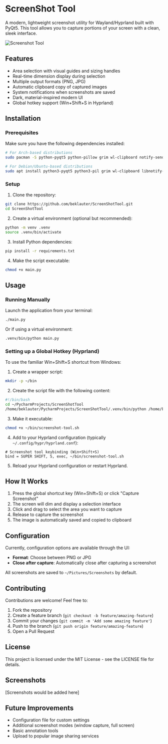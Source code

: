 # ScreenShot Tool

A modern, lightweight screenshot utility for Wayland/Hyprland built with PyQt5. This tool allows you to capture portions of your screen with a clean, sleek interface.

![Screenshot Tool](https://example.com/screenshot.png)

## Features

- Area selection with visual guides and sizing handles
- Real-time dimension display during selection
- Multiple output formats (PNG, JPG)
- Automatic clipboard copy of captured images
- System notifications when screenshots are saved
- Dark, material-inspired modern UI
- Global hotkey support (Win+Shift+S in Hyprland)

## Installation

### Prerequisites

Make sure you have the following dependencies installed:

```bash
# For Arch-based distributions
sudo pacman -S python-pyqt5 python-pillow grim wl-clipboard notify-send

# For Debian/Ubuntu-based distributions
sudo apt install python3-pyqt5 python3-pil grim wl-clipboard libnotify-bin
```

### Setup

1. Clone the repository:

```bash
git clone https://github.com/beklauter/ScreenShotTool.git
cd ScreenShotTool
```

2. Create a virtual environment (optional but recommended):

```bash
python -m venv .venv
source .venv/bin/activate
```

3. Install Python dependencies:

```bash
pip install -r requirements.txt
```

4. Make the script executable:

```bash
chmod +x main.py
```

## Usage

### Running Manually

Launch the application from your terminal:

```bash
./main.py
```

Or if using a virtual environment:

```bash
.venv/bin/python main.py
```

### Setting up a Global Hotkey (Hyprland)

To use the familiar Win+Shift+S shortcut from Windows:

1. Create a wrapper script:

```bash
mkdir -p ~/bin
```

2. Create the script file with the following content:

```bash
#!/bin/bash
cd ~/PycharmProjects/ScreenShotTool
/home/beklauter/PycharmProjects/ScreenShotTool/.venv/bin/python /home/beklauter/PycharmProjects/ScreenShotTool/main.py
```

3. Make it executable:

```bash
chmod +x ~/bin/screenshot-tool.sh
```

4. Add to your Hyprland configuration (typically `~/.config/hypr/hyprland.conf`):

```
# Screenshot tool keybinding (Win+Shift+S)
bind = SUPER SHIFT, S, exec, ~/bin/screenshot-tool.sh
```

5. Reload your Hyprland configuration or restart Hyprland.

## How It Works

1. Press the global shortcut key (Win+Shift+S) or click "Capture Screenshot"
2. The screen will dim and display a selection interface
3. Click and drag to select the area you want to capture
4. Release to capture the screenshot
5. The image is automatically saved and copied to clipboard

## Configuration

Currently, configuration options are available through the UI:

- **Format**: Choose between PNG or JPG
- **Close after capture**: Automatically close after capturing a screenshot

All screenshots are saved to `~/Pictures/Screenshots` by default.

## Contributing

Contributions are welcome! Feel free to:

1. Fork the repository
2. Create a feature branch (`git checkout -b feature/amazing-feature`)
3. Commit your changes (`git commit -m 'Add some amazing feature'`)
4. Push to the branch (`git push origin feature/amazing-feature`)
5. Open a Pull Request

## License

This project is licensed under the MIT License - see the LICENSE file for details.

## Screenshots

[Screenshots would be added here]

## Future Improvements

- Configuration file for custom settings
- Additional screenshot modes (window capture, full screen)
- Basic annotation tools
- Upload to popular image sharing services